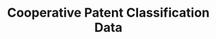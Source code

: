 ---
layout: default
bigquery: https://console.cloud.google.com/bigquery?p=patents-public-data&d=cpc&page=dataset
citation: '“Cooperative Patent Classification” by the EPO and USPTO, for public use. '
contributors: EPO, USPTO
cost: None
description: Cooperative Patent Classification Data contains the scheme and definitions
  of the Cooperative Patent Classification system for classifying patent documents.
  The CPC is the result of a partnership between the EPO and the USPTO in their joint
  effort to develop a common, internationally compatible classification system for
  technical documents, in particular patent publications, which will be used by both
  offices in the patent granting process
documentation: https://www.cooperativepatentclassification.org/cpcSchemeAndDefinitions
last_edit: 04/08/2022, 08:28:26
location: https://www.cooperativepatentclassification.org/index
maintained_by: USPTO, EPO
schema_fields:
- date_revised
- symbol
- synonyms
- definition
- child_groups
- titleFull
- limitingReferences
- title_part
- parents
- breakdown_code
- title_full
- notAllocatable
- breakdownCode
- glossary
- not_allocatable
- informativeReferences
- children
- application_references
- additional_only
- titlePart
- informative_references
- limiting_references
- applicationReferences
- childGroups
- residual_references
- ipcConcordant
- level
- ipc_concordant
- residualReferences
- status
- sizeCache
- dateRevised
shortname: cooperative_patent_classification
tags:
- patents
- science
title: Cooperative Patent Classification Data
uuid: 984374a7-16e9-4b35-9445-458daceb01bf
---